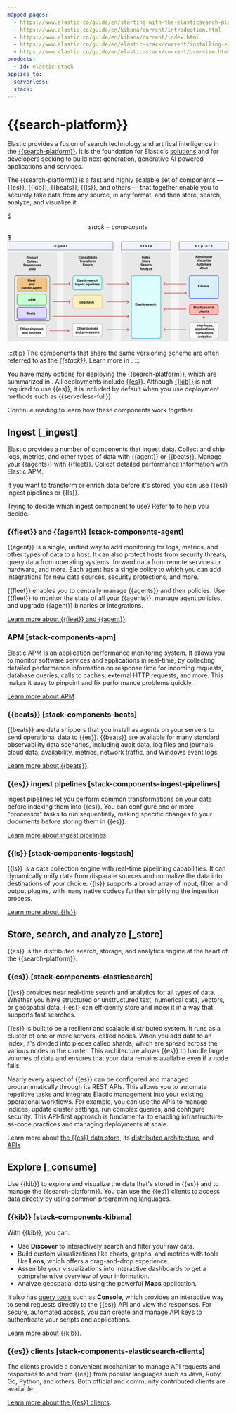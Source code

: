 ```yaml
---
mapped_pages:
  - https://www.elastic.co/guide/en/starting-with-the-elasticsearch-platform-and-its-solutions/current/stack-components.html
  - https://www.elastic.co/guide/en/kibana/current/introduction.html
  - https://www.elastic.co/guide/en/kibana/current/index.html
  - https://www.elastic.co/guide/en/elastic-stack/current/installing-elastic-stack.html
  - https://www.elastic.co/guide/en/elastic-stack/current/overview.html
products:
  - id: elastic-stack
applies_to:
  serverless:
  stack:
---
```

# {{search-platform}}

Elastic provides a fusion of search technology and artifical intelligence in the [{{search-platform}}](https://www.elastic.co/platform).
It is the foundation for Elastic's [solutions](/get-started/introduction.md) and for developers seeking to build next generation, generative AI powered applications and services.

The {{search-platform}} is a fast and highly scalable set of components — {{es}}, {{kib}}, {{beats}}, {{ls}}, and others — that together enable you to securely take data from any source, in any format, and then store, search, analyze, and visualize it.

$$$stack-components$$$
![Components of the {{search-platform}}](/get-started/images/platform-components-diagram.svg)

:::{tip}
The components that share the same versioning scheme are often referred to as the _{{stack}}_. Learn more in [](/get-started/versioning-availability.md).
:::

You have many options for deploying the {{search-platform}}, which are summarized in [](/get-started/deployment-options.md).
All deployments include [{{es}}](#stack-components-elasticsearch).
Although [{{kib}}](#stack-components-kibana) is not required to use {{es}}, it is included by default when you use deployment methods such as {{serverless-full}}.

Continue reading to learn how these components work together.

## Ingest [_ingest]

Elastic provides a number of components that ingest data.
Collect and ship logs, metrics, and other types of data with {{agent}} or {{beats}}.
Manage your {{agents}} with {{fleet}}.
Collect detailed performance information with Elastic APM.

If you want to transform or enrich data before it's stored, you can use {{es}} ingest pipelines or {{ls}}.

Trying to decide which ingest component to use? Refer to [](/manage-data/ingest.md) to help you decide.

### {{fleet}} and {{agent}} [stack-components-agent]

{{agent}} is a single, unified way to add monitoring for logs, metrics, and other types of data to a host.
It can also protect hosts from security threats, query data from operating systems, forward data from remote services or hardware, and more.
Each agent has a single policy to which you can add integrations for new data sources, security protections, and more.

{{fleet}} enables you to centrally manage {{agents}} and their policies.
Use {{fleet}} to monitor the state of all your {{agents}}, manage agent policies, and upgrade {{agent}} binaries or integrations.

[Learn more about {{fleet}} and {{agent}}](/reference/fleet/index.md).

### APM [stack-components-apm]

Elastic APM is an application performance monitoring system.
It allows you to monitor software services and applications in real-time, by collecting detailed performance information on response time for incoming requests, database queries, calls to caches, external HTTP requests, and more.
This makes it easy to pinpoint and fix performance problems quickly.

[Learn more about APM](/solutions/observability/apm/index.md).

### {{beats}} [stack-components-beats]

{{beats}} are data shippers that you install as agents on your servers to send operational data to {{es}}.
{{beats}} are available for many standard observability data scenarios, including audit data, log files and journals, cloud data, availability, metrics, network traffic, and Windows event logs.

[Learn more about {{beats}}](beats://reference/index.md).

### {{es}} ingest pipelines [stack-components-ingest-pipelines]

Ingest pipelines let you perform common transformations on your data before indexing them into {{es}}.
You can configure one or more "processor" tasks to run sequentially, making specific changes to your documents before storing them in {{es}}.

[Learn more about ingest pipelines](/manage-data/ingest/transform-enrich/ingest-pipelines.md).

### {{ls}} [stack-components-logstash]

{{ls}} is a data collection engine with real-time pipelining capabilities.
It can dynamically unify data from disparate sources and normalize the data into destinations of your choice.
{{ls}} supports a broad array of input, filter, and output plugins, with many native codecs further simplifying the ingestion process.

[Learn more about {{ls}}](logstash://reference/index.md).

## Store, search, and analyze [_store]

{{es}} is the distributed search, storage, and analytics engine at the heart of the {{search-platform}}.

### {{es}} [stack-components-elasticsearch]

{{es}} provides near real-time search and analytics for all types of data.
Whether you have structured or unstructured text, numerical data, vectors, or geospatial data, {{es}} can efficiently store and index it in a way that supports fast searches.

{{es}} is built to be a resilient and scalable distributed system.
It runs as a cluster of one or more servers, called nodes.
When you add data to an index, it's divided into pieces called shards, which are spread across the various nodes in the cluster.
This architecture allows {{es}} to handle large volumes of data and ensures that your data remains available even if a node fails.

Nearly every aspect of {{es}} can be configured and managed programmatically through its REST APIs.
This allows you to automate repetitive tasks and integrate Elastic management into your existing operational workflows.
For example, you can use the APIs to manage indices, update cluster settings, run complex queries, and configure security.
This API-first approach is fundamental to enabling infrastructure-as-code practices and managing deployments at scale.

Learn more about [the {{es}} data store](/manage-data/data-store.md), its [distributed architecture](/deploy-manage/distributed-architecture.md), and [APIs](elasticsearch://reference/elasticsearch/rest-apis/index.md).

## Explore [_consume]

Use {{kib}} to explore and visualize the data that's stored in {{es}} and to manage the {{search-platform}}.
You can use the {{es}} clients to access data directly by using common programming languages.

### {{kib}} [stack-components-kibana]

With {{kib}}, you can:

* Use **Discover** to interactively search and filter your raw data.  
* Build custom visualizations like charts, graphs, and metrics with tools like **Lens**, which offers a drag-and-drop experience.  
* Assemble your visualizations into interactive dashboards to get a comprehensive overview of your information.  
* Analyze geospatial data using the powerful **Maps** application.

It also has [query tools](/explore-analyze/query-filter/tools.md) such as **Console**, which provides an interactive way to send requests directly to the {{es}} API and view the responses.
For secure, automated access, you can create and manage API keys to authenticate your scripts and applications.

[Learn more about {{kib}}](/explore-analyze/index.md).

### {{es}} clients [stack-components-elasticsearch-clients]

The clients provide a convenient mechanism to manage API requests and responses to and from {{es}} from popular languages such as Java, Ruby, Go, Python, and others.
Both official and community contributed clients are available.

[Learn more about the {{es}} clients](/reference/elasticsearch-clients/index.md).
